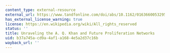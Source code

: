 ```yaml
---
content_type: external-resource
external_url: https://www.tandfonline.com/doi/abs/10.1162/0163660053295176
has_external_license_warning: true
license: https://en.wikipedia.org/wiki/All_rights_reserved
status: ''
title: Unraveling the A. Q. Khan and Future Proliferation Networks
uid: b37a745a-cd9a-4af1-a168-4e5a2d37c16b
wayback_url: ''
---
```

